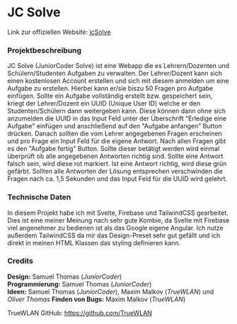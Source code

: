# JC Solve

Link zur offiziellen Website: [jcSolve](http://solve.juniorcoder.de)

### Projektbeschreibung
JC Solve (JuniorCoder Solve) ist eine Webapp die es Lehrern/Dozenten und Schülern/Studenten Aufgaben zu verwalten. Der Lehrer/Dozent kann sich einen kostenlosen Account erstellen und sich mit diesem anmelden um eine Aufgabe zu erstellen. Hierbei kann er/sie biszu 50 Fragen pro Aufgabe einfügen. Sollte ein Aufgabe vollständig erstellt bzw. gespeichert sein, kriegt der Lehrer/Dozent ein UUID (Unique User ID) welche er den Studenten/Schülern dann weitergeben kann. Diese können dann ohne sich anzumelden die UUID in das Input Feld unter der Überschrift "Erledige eine Aufgabe" einfügen und anschließend auf den "Aufgabe anfangen" Button drücken. Danach sollten die vom Lehrer angegebenen Fragen erscheinen und pro Frage ein Input Feld für die eigene Antwort. Nach allen Fragen gibt es den "Aufgabe fertig" Button. Sollte dieser betätigt werden wird einmal überprüft ob alle angegebenen Antworten richtig sind. Sollte eine Antwort falsch sein, wird diese rot markiert. Ist eine Antwort richtig, wird diese grün gefärbt. Sollten alle Antworten der Lösung entsprechen verschwinden die Fragen nach ca. 1,5 Sekunden und das Input Feld für die UUID wird gelehrt.

### Technische Daten
In diesem Projekt habe ich mit Svelte, Firebase und TailwindCSS gearbeitet. Dies ist eine meiner Meinung nach sehr gute Kombie, da Svelte mit Firebase viel angenehmer zu bedienen ist als das Google eigene Angular. Ich nutze außerdem TailwindCSS da mir das Design-Preset sehr gut gefällt und ich direkt in meinen HTML Klassen das styling definieren kann.


### Credits

__Design:__ Samuel Thomas (*JuniorCoder*)  
__Programmierung:__ Samuel Thomas (*JuniorCoder*)  
__Ideen:__ Samuel Thomas (*JuniorCoder*), Maxim Malkov (*TrueWLAN*) und *Oliver Thomas*
__Finden von Bugs:__ Maxim Malkov (*TrueWLAN*)

TrueWLAN GitHub: https://github.com/TrueWLAN
